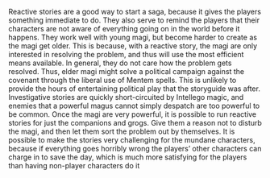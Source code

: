 Reactive stories are a good way to start a saga, because it gives the players something immediate to do. They also serve to remind the players that their characters are not aware of everything going on in the world before it happens. They work well with young magi, but become harder to create as the magi get older. This is because, with a reactive story, the magi are only interested in resolving the problem, and thus will use the most efficient means available. In general, they do not care how the problem gets resolved. Thus, elder magi might solve a political campaign against the covenant through the liberal use of Mentem spells. This is unlikely to provide the hours of entertaining political play that the storyguide was after. Investigative stories are quickly short-circuited by Intellego magic, and enemies that a powerful magus cannot simply despatch are too powerful to be common.
Once the magi are very powerful, it is possible to run reactive stories for just the companions and grogs. Give them a reason not to disturb the magi, and then let them sort the problem out by themselves. It is possible to make the stories very challenging for the mundane characters, because if everything goes horribly wrong the players’ other characters can charge in to save the day, which is much more satisfying for the players than having non-player characters do it